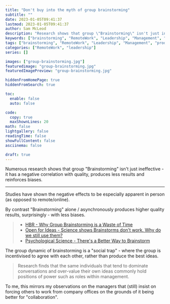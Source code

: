 ```yaml
---
title: "Don't buy into the myth of group brainstorming"
subtitle: ""
date: 2023-01-05T09:41:37
lastmod: 2023-01-05T09:41:37
author: Sam McLeod
description: "Research shows that group \"Brainstorming\" isn't just ineffective - it has a negative correlation with quality, produces less results and reinforces biases."
keywords: ["brainstorming", "RemoteWork", "Leadership", "Management", "productivity", "remote work"]
tags: ["brainstorming", "RemoteWork", "Leadership", "Management", "productivity", "remote work"]
categories: ["RemoteWork", "leadership"]
series: []

images: ["group-brainstorming.jpg"]
featuredimage: "group-brainstorming.jpg"
featuredImagePreview: "group-brainstorming.jpg"

hiddenFromHomePage: true
hiddenFromSearch: true

toc:
  enable: false
  auto: false

code:
  copy: true
  maxShownLines: 20
math: false
lightgallery: false
readingTime: false
showFullContent: false
asciinema: false

draft: true
---
```


Numerous research shows that group "Brainstorming" isn't just ineffective - it has a negative correlation with quality, produces less results and reinforces biases.

---

Studies have shown the negative effects to be especially apparent in person (as opposed to remote/online).

By contrast "Brainstorming" alone / asynchronously produces higher quality results, surprisingly - with less biases.

> - [HBR - Why Group Brainstorming is a Waste of Time](https://hbr.org/2015/03/why-group-brainstorming-is-a-waste-of-time)
> - [Open for Ideas - Science shows Brainstorms don't work. Why do we still use them?](http://openforideas.org/blog/2016/11/23/science-shows-brainstorms-dont-work-why-do-we-still-use-them/)
> - [Psychological Science - There's a Better Way to Brainstorm](https://www.psychologicalscience.org/news/minds-business/theres-a-better-way-to-brainstorm.html)

The group dynamic of brainstorming is a "social trap" - where the group is incentivised to agree with each other, rather than produce the best ideas.

> Research finds that the same individuals that tend to dominate conversations and over-value their own ideas commonly hold positions of power such as roles within management.

To me, this mirrors my observations on the managers that (still) insist on forcing others to work from company offices on the grounds of it being better for "collaboration".
